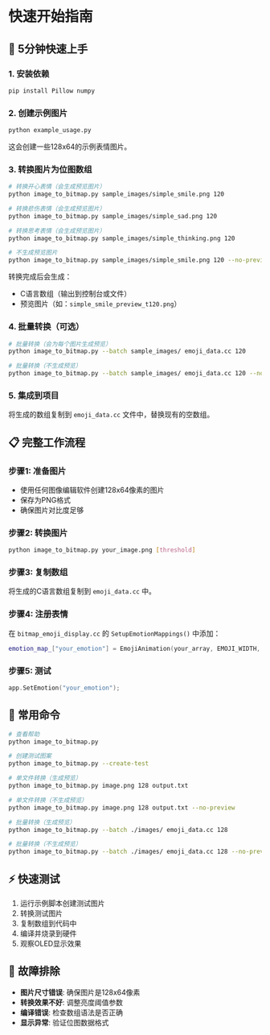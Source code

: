 # 快速开始指南

## 🚀 5分钟快速上手

### 1. 安装依赖
```bash
pip install Pillow numpy
```

### 2. 创建示例图片
```bash
python example_usage.py
```
这会创建一些128x64的示例表情图片。

### 3. 转换图片为位图数组
```bash
# 转换开心表情（会生成预览图片）
python image_to_bitmap.py sample_images/simple_smile.png 120

# 转换悲伤表情（会生成预览图片）
python image_to_bitmap.py sample_images/simple_sad.png 120

# 转换思考表情（会生成预览图片）
python image_to_bitmap.py sample_images/simple_thinking.png 120

# 不生成预览图片
python image_to_bitmap.py sample_images/simple_smile.png 120 --no-preview
```

转换完成后会生成：
- C语言数组（输出到控制台或文件）
- 预览图片（如：`simple_smile_preview_t120.png`）

### 4. 批量转换（可选）
```bash
# 批量转换（会为每个图片生成预览）
python image_to_bitmap.py --batch sample_images/ emoji_data.cc 120

# 批量转换（不生成预览）
python image_to_bitmap.py --batch sample_images/ emoji_data.cc 120 --no-preview
```

### 5. 集成到项目
将生成的数组复制到 `emoji_data.cc` 文件中，替换现有的空数组。

## 📋 完整工作流程

### 步骤1: 准备图片
- 使用任何图像编辑软件创建128x64像素的图片
- 保存为PNG格式
- 确保图片对比度足够

### 步骤2: 转换图片
```bash
python image_to_bitmap.py your_image.png [threshold]
```

### 步骤3: 复制数组
将生成的C语言数组复制到 `emoji_data.cc` 中。

### 步骤4: 注册表情
在 `bitmap_emoji_display.cc` 的 `SetupEmotionMappings()` 中添加：
```cpp
emotion_map_["your_emotion"] = EmojiAnimation(your_array, EMOJI_WIDTH, EMOJI_HEIGHT, 100, true, 10);
```

### 步骤5: 测试
```cpp
app.SetEmotion("your_emotion");
```

## 🎯 常用命令

```bash
# 查看帮助
python image_to_bitmap.py

# 创建测试图案
python image_to_bitmap.py --create-test

# 单文件转换（生成预览）
python image_to_bitmap.py image.png 128 output.txt

# 单文件转换（不生成预览）
python image_to_bitmap.py image.png 128 output.txt --no-preview

# 批量转换（生成预览）
python image_to_bitmap.py --batch ./images/ emoji_data.cc 128

# 批量转换（不生成预览）
python image_to_bitmap.py --batch ./images/ emoji_data.cc 128 --no-preview
```

## ⚡ 快速测试

1. 运行示例脚本创建测试图片
2. 转换测试图片
3. 复制数组到代码中
4. 编译并烧录到硬件
5. 观察OLED显示效果

## 🔧 故障排除

- **图片尺寸错误**: 确保图片是128x64像素
- **转换效果不好**: 调整亮度阈值参数
- **编译错误**: 检查数组语法是否正确
- **显示异常**: 验证位图数据格式
